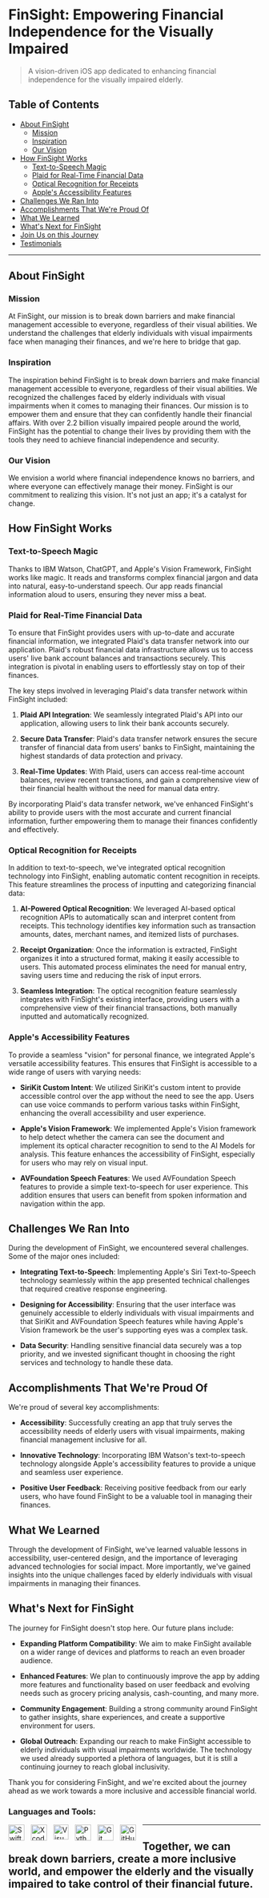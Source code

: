 # FinSight: Empowering Financial Independence for the Visually Impaired

> A vision-driven iOS app dedicated to enhancing financial independence for the visually impaired elderly.

## Table of Contents

- [About FinSight](#about-finsight)
  - [Mission](#mission)
  - [Inspiration](#inspiration)
  - [Our Vision](#our-vision)
- [How FinSight Works](#how-finsight-works)
  - [Text-to-Speech Magic](#text-to-speech-magic)
  - [Plaid for Real-Time Financial Data](#plaid-for-real-time-financial-data)
  - [Optical Recognition for Receipts](#optical-recognition-for-receipts)
  - [Apple's Accessibility Features](#apples-accessibility-features)
- [Challenges We Ran Into](#challenges-we-ran-into)
- [Accomplishments That We're Proud Of](#accomplishments-that-were-proud-of)
- [What We Learned](#what-we-learned)
- [What's Next for FinSight](#whats-next-for-finsight)
- [Join Us on this Journey](#join-us-on-this-journey)
- [Testimonials](#testimonials)

---

## About FinSight

### Mission

At FinSight, our mission is to break down barriers and make financial management accessible to everyone, regardless of their visual abilities. We understand the challenges that elderly individuals with visual impairments face when managing their finances, and we're here to bridge that gap.

### Inspiration

The inspiration behind FinSight is to break down barriers and make financial management accessible to everyone, regardless of their visual abilities. We recognized the challenges faced by elderly individuals with visual impairments when it comes to managing their finances. Our mission is to empower them and ensure that they can confidently handle their financial affairs. With over 2.2 billion visually impaired people around the world, FinSight has the potential to change their lives by providing them with the tools they need to achieve financial independence and security.

### Our Vision

We envision a world where financial independence knows no barriers, and where everyone can effectively manage their money. FinSight is our commitment to realizing this vision. It's not just an app; it's a catalyst for change.

## How FinSight Works

### Text-to-Speech Magic

Thanks to IBM Watson, ChatGPT, and Apple's Vision Framework, FinSight works like magic. It reads and transforms complex financial jargon and data into natural, easy-to-understand speech. Our app reads financial information aloud to users, ensuring they never miss a beat.

### Plaid for Real-Time Financial Data

To ensure that FinSight provides users with up-to-date and accurate financial information, we integrated Plaid's data transfer network into our application. Plaid's robust financial data infrastructure allows us to access users' live bank account balances and transactions securely. This integration is pivotal in enabling users to effortlessly stay on top of their finances.

The key steps involved in leveraging Plaid's data transfer network within FinSight included:

1. **Plaid API Integration**: We seamlessly integrated Plaid's API into our application, allowing users to link their bank accounts securely.

2. **Secure Data Transfer**: Plaid's data transfer network ensures the secure transfer of financial data from users' banks to FinSight, maintaining the highest standards of data protection and privacy.

3. **Real-Time Updates**: With Plaid, users can access real-time account balances, review recent transactions, and gain a comprehensive view of their financial health without the need for manual data entry.

By incorporating Plaid's data transfer network, we've enhanced FinSight's ability to provide users with the most accurate and current financial information, further empowering them to manage their finances confidently and effectively.

### Optical Recognition for Receipts

In addition to text-to-speech, we've integrated optical recognition technology into FinSight, enabling automatic content recognition in receipts. This feature streamlines the process of inputting and categorizing financial data:

1. **AI-Powered Optical Recognition**: We leveraged AI-based optical recognition APIs to automatically scan and interpret content from receipts. This technology identifies key information such as transaction amounts, dates, merchant names, and itemized lists of purchases.

2. **Receipt Organization**: Once the information is extracted, FinSight organizes it into a structured format, making it easily accessible to users. This automated process eliminates the need for manual entry, saving users time and reducing the risk of input errors.

3. **Seamless Integration**: The optical recognition feature seamlessly integrates with FinSight's existing interface, providing users with a comprehensive view of their financial transactions, both manually inputted and automatically recognized.

### Apple's Accessibility Features

To provide a seamless "vision" for personal finance, we integrated Apple's versatile accessibility features. This ensures that FinSight is accessible to a wide range of users with varying needs:

- **SiriKit Custom Intent**: We utilized SiriKit's custom intent to provide accessible control over the app without the need to see the app. Users can use voice commands to perform various tasks within FinSight, enhancing the overall accessibility and user experience.

- **Apple's Vision Framework**: We implemented Apple's Vision framework to help detect whether the camera can see the document and implement its optical character recognition to send to the AI Models for analysis. This feature enhances the accessibility of FinSight, especially for users who may rely on visual input.

- **AVFoundation Speech Features**: We used AVFoundation Speech features to provide a simple text-to-speech for user experience. This addition ensures that users can benefit from spoken information and navigation within the app.

## Challenges We Ran Into

During the development of FinSight, we encountered several challenges. Some of the major ones included:

- **Integrating Text-to-Speech**: Implementing Apple's Siri Text-to-Speech technology seamlessly within the app presented technical challenges that required creative response engineering.

- **Designing for Accessibility**: Ensuring that the user interface was genuinely accessible to elderly individuals with visual impairments and that SiriKit and AVFoundation Speech features while having Apple's Vision framework be the user's supporting eyes was a complex task.

- **Data Security**: Handling sensitive financial data securely was a top priority, and we invested significant thought in choosing the right services and technology to handle these data.

## Accomplishments That We're Proud Of

We're proud of several key accomplishments:

- **Accessibility**: Successfully creating an app that truly serves the accessibility needs of elderly users with visual impairments, making financial management inclusive for all.

- **Innovative Technology**: Incorporating IBM Watson's text-to-speech technology alongside Apple's accessibility features to provide a unique and seamless user experience.

- **Positive User Feedback**: Receiving positive feedback from our early users, who have found FinSight to be a valuable tool in managing their finances.

## What We Learned

Through the development of FinSight, we've learned valuable lessons in accessibility, user-centered design, and the importance of leveraging advanced technologies for social impact. More importantly, we've gained insights into the unique challenges faced by elderly individuals with visual impairments in managing their finances.

## What's Next for FinSight

The journey for FinSight doesn't stop here. Our future plans include:

- **Expanding Platform Compatibility**: We aim to make FinSight available on a wider range of devices and platforms to reach an even broader audience.

- **Enhanced Features**: We plan to continuously improve the app by adding more features and functionality based on user feedback and evolving needs such as grocery pricing analysis, cash-counting, and many more.

- **Community Engagement**: Building a strong community around FinSight to gather insights, share experiences, and create a supportive environment for users.

- **Global Outreach**: Expanding our reach to make FinSight accessible to elderly individuals with visual impairments worldwide. The technology we used already supported a plethora of languages, but it is still a continuing journey to reach global inclusivity.

Thank you for considering FinSight, and we're excited about the journey ahead as we work towards a more inclusive and accessible financial world.

### Languages and Tools:

<img align="left" alt="Swift" width="32px" src="https://cdn.jsdelivr.net/gh/devicons/devicon/icons/swift/swift-original.svg" style="padding-right:10px;" />
<img align="left" alt="Xcode" width="32px" src="https://cdn.jsdelivr.net/gh/devicons/devicon/icons/xcode/xcode-original.svg" style="padding-right:10px;" />
<img align="left" alt="Visual Studio Code" width="30px" src="https://cdn.jsdelivr.net/gh/devicons/devicon/icons/vscode/vscode-original.svg" style="padding-right:10px;" />
<img align="left" alt="Python" width="32px" img src="https://cdn.jsdelivr.net/gh/devicons/devicon/icons/python/python-original.svg" style="padding-right:10px;" />
<img align="left" alt="Git" width="32px" src="https://cdn.jsdelivr.net/gh/devicons/devicon/icons/git/git-original.svg" style="padding-right:10px;" />
<img align="left" alt="GitHub" width="32px" src="https://user-images.githubusercontent.com/3369400/139447912-e0f43f33-6d9f-45f8-be46-2df5bbc91289.png" style="padding-right:10px;" />

___

## Together, we can break down barriers, create a more inclusive world, and empower the elderly and the visually impaired to take control of their financial future.
